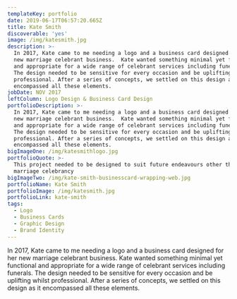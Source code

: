 ```yaml
---
templateKey: portfolio
date: 2019-06-17T06:57:20.665Z
title: Kate Smith
discoverable: 'yes'
image: /img/katesmith.jpg
description: >-
  In 2017, Kate came to me needing a logo and a business card designed for her
  new marriage celebrant business.  Kate wanted something minimal yet functional
  and appropriate for a wide range of celebrant services including funerals. 
  The design needed to be sensitive for every occasion and be uplifting whilst
  professional. After a series of concepts, we settled on this design as it
  encompassed all these elements.
jobDate: NOV 2017
leftColumn: Logo Design & Business Card Design
portfolioDescription: >-
  In 2017, Kate came to me needing a logo and a business card designed for her
  new marriage celebrant business.  Kate wanted something minimal yet functional
  and appropriate for a wide range of celebrant services including funerals. 
  The design needed to be sensitive for every occasion and be uplifting whilst
  professional. After a series of concepts, we settled on this design as it
  encompassed all these elements.
bigImageOne: /img/katesmithlogo.jpg
portfolioQuote: >-
  This project needed to be designed to suit future endeavours other than
  marriage celebrancy
bigImageTwo: /img/kate-smith-businesscard-wrapping-web.jpg
portfolioName: Kate Smith
portfolioImage: /img/katesmith.jpg
portfolioLink: kate-smith
tags:
  - Logo
  - Business Cards
  - Graphic Design
  - Brand Identity
---
```

In 2017, Kate came to me needing a logo and a business card designed for her new marriage celebrant business.  Kate wanted something minimal yet functional and appropriate for a wide range of celebrant services including funerals.  The design needed to be sensitive for every occasion and be uplifting whilst professional. After a series of concepts, we settled on this design as it encompassed all these elements.
